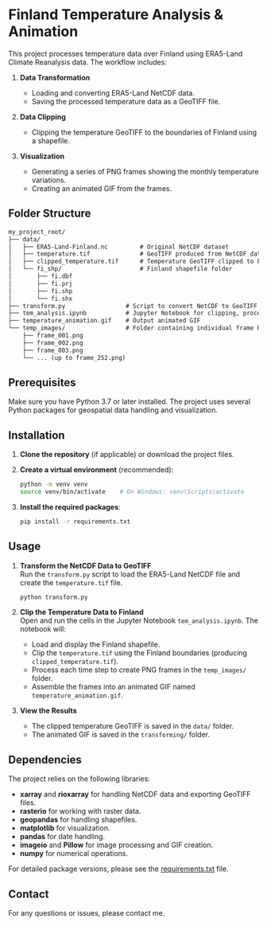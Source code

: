 # Finland Temperature Analysis & Animation

This project processes temperature data over Finland using ERA5-Land Climate Reanalysis data. The workflow includes:

1. **Data Transformation**  
   - Loading and converting ERA5-Land NetCDF data.
   - Saving the processed temperature data as a GeoTIFF file.

2. **Data Clipping**  
   - Clipping the temperature GeoTIFF to the boundaries of Finland using a shapefile.

3. **Visualization**  
   - Generating a series of PNG frames showing the monthly temperature variations.
   - Creating an animated GIF from the frames.

## Folder Structure

```markdown
my_project_root/
├── data/
│   ├── ERA5-Land-Finland.nc         # Original NetCDF dataset
│   ├── temperature.tif              # GeoTIFF produced from NetCDF data
│   ├── clipped_temperature.tif      # Temperature GeoTIFF clipped to Finland boundaries
│   └── fi_shp/                      # Finland shapefile folder
│       ├── fi.dbf
│       ├── fi.prj
│       ├── fi.shp
│       └── fi.shx
├── transform.py                 # Script to convert NetCDF to GeoTIFF
├── tem_analysis.ipynb           # Jupyter Notebook for clipping, processing, and animation
├── temperature_animation.gif    # Output animated GIF
└── temp_images/                 # Folder containing individual frame PNG images
    ├── frame_001.png
    ├── frame_002.png
    ├── frame_003.png
    └── ... (up to frame_252.png)
```

## Prerequisites

Make sure you have Python 3.7 or later installed. The project uses several Python packages for geospatial data handling and visualization.

## Installation

1. **Clone the repository** (if applicable) or download the project files.
2. **Create a virtual environment** (recommended):

   ```bash
   python -m venv venv
   source venv/bin/activate    # On Windows: venv\Scripts\activate
   ```

3. **Install the required packages**:

   ```bash
   pip install -r requirements.txt
   ```

## Usage

1. **Transform the NetCDF Data to GeoTIFF**  
   Run the `transform.py` script to load the ERA5-Land NetCDF file and create the `temperature.tif` file.
   
   ```bash
   python transform.py
   ```

2. **Clip the Temperature Data to Finland**  
   Open and run the cells in the Jupyter Notebook `tem_analysis.ipynb`. The notebook will:
   - Load and display the Finland shapefile.
   - Clip the `temperature.tif` using the Finland boundaries (producing `clipped_temperature.tif`).
   - Process each time step to create PNG frames in the `temp_images/` folder.
   - Assemble the frames into an animated GIF named `temperature_animation.gif`.

3. **View the Results**  
   - The clipped temperature GeoTIFF is saved in the `data/` folder.
   - The animated GIF is saved in the `transforming/` folder.

## Dependencies

The project relies on the following libraries:
- **xarray** and **rioxarray** for handling NetCDF data and exporting GeoTIFF files.
- **rasterio** for working with raster data.
- **geopandas** for handling shapefiles.
- **matplotlib** for visualization.
- **pandas** for date handling.
- **imageio** and **Pillow** for image processing and GIF creation.
- **numpy** for numerical operations.

For detailed package versions, please see the [requirements.txt](requirements.txt) file.


## Contact

For any questions or issues, please contact me.
